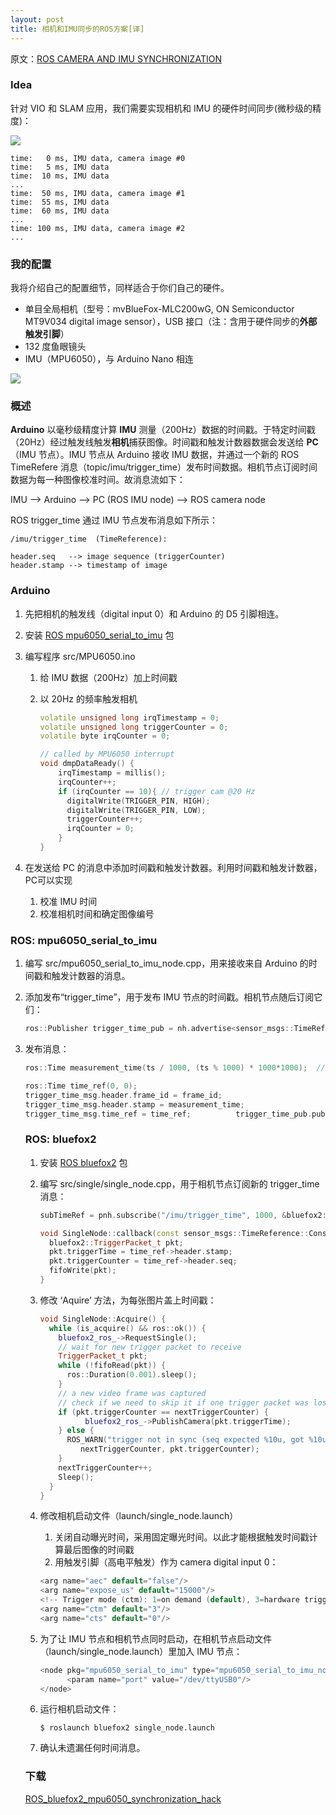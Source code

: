 ```yaml
---
layout: post
title: 相机和IMU同步的ROS方案[译]
---
```


原文：[ROS CAMERA AND IMU SYNCHRONIZATION](http://grauonline.de/wordpress/?page_id=1951)



### Idea

针对 VIO 和 SLAM 应用，我们需要实现相机和 IMU 的硬件时间同步(微秒级的精度)：

![](http://grauonline.de/wordpress/wp-content/uploads/bluefox2_mpu6050_synchronize.png)

```
time:   0 ms, IMU data, camera image #0
time:   5 ms, IMU data
time:  10 ms, IMU data
...
time:  50 ms, IMU data, camera image #1
time:  55 ms, IMU data
time:  60 ms, IMU data
...
time: 100 ms, IMU data, camera image #2
...
```

### 我的配置

我将介绍自己的配置细节，同样适合于你们自己的硬件。

- 单目全局相机（型号：mvBlueFox-MLC200wG, ON Semiconductor MT9V034 digital image sensor），USB 接口（注：含用于硬件同步的**外部触发引脚**）
- 132 度鱼眼镜头
- IMU（MPU6050），与 Arduino Nano 相连

![](http://grauonline.de/wordpress/wp-content/uploads/visual_intertial-300x225.jpg)

### 概述

**Arduino** 以毫秒级精度计算 **IMU** 测量（200Hz）数据的时间戳。于特定时间戳（20Hz）经过触发线触发**相机**捕获图像。时间戳和触发计数器数据会发送给 **PC**（IMU 节点）。IMU 节点从 Arduino 接收 IMU 数据，并通过一个新的 ROS TimeRefere 消息（topic/imu/trigger_time）发布时间数据。相机节点订阅时间数据为每一种图像校准时间。故消息流如下：

IMU –> Arduino –> PC (ROS IMU node) –> ROS camera node

ROS trigger_time 通过 IMU 节点发布消息如下所示：

```
/imu/trigger_time  (TimeReference):

header.seq   --> image sequence (triggerCounter)
header.stamp --> timestamp of image
```

### Arduino

1. 先把相机的触发线（digital input 0）和 Arduino 的 D5 引脚相连。

2. 安装 [ROS mpu6050_serial_to_imu](https://github.com/fsteinhardt/mpu6050_serial_to_imu) 包

3. 编写程序 src/MPU6050.ino

   1. 给 IMU 数据（200Hz）加上时间戳

   2. 以 20Hz 的频率触发相机

        ```C++
        volatile unsigned long irqTimestamp = 0;
        volatile unsigned long triggerCounter = 0;
        volatile byte irqCounter = 0;

        // called by MPU6050 interrupt 
        void dmpDataReady() {
            irqTimestamp = millis();
            irqCounter++;
            if (irqCounter == 10){ // trigger cam @20 Hz
              digitalWrite(TRIGGER_PIN, HIGH);
              digitalWrite(TRIGGER_PIN, LOW);
              triggerCounter++;
              irqCounter = 0;   
            } 
        }
        ```

4. 在发送给 PC 的消息中添加时间戳和触发计数器。利用时间戳和触发计数器，PC可以实现

   1. 校准 IMU 时间
   2. 校准相机时间和确定图像编号


### ROS: mpu6050_serial_to_imu

1. 编写  src/mpu6050_serial_to_imu_node.cpp，用来接收来自 Arduino 的时间戳和触发计数器的消息。

2. 添加发布“trigger_time”，用于发布 IMU 节点的时间戳。相机节点随后订阅它们：

   ```c++
   ros::Publisher trigger_time_pub = nh.advertise<sensor_msgs::TimeReference>("trigger_time", 50);
   ```

3. 发布消息：

   ```c++
   ros::Time measurement_time(ts / 1000, (ts % 1000) * 1000*1000);  // sec, nsec       

   ros::Time time_ref(0, 0);
   trigger_time_msg.header.frame_id = frame_id;
   trigger_time_msg.header.stamp = measurement_time;
   trigger_time_msg.time_ref = time_ref;          trigger_time_pub.publish(trigger_time_msg);
   ```

   ### ROS: bluefox2

   1. 安装 [ROS bluefox2](https://github.com/KumarRobotics/bluefox2) 包

   2. 编写 src/single/single_node.cpp，用于相机节点订阅新的 trigger_time 消息：

      ```c++
      subTimeRef = pnh.subscribe("/imu/trigger_time", 1000, &bluefox2::SingleNode::callback, this);

      void SingleNode::callback(const sensor_msgs::TimeReference::ConstPtr &time_ref) {
        bluefox2::TriggerPacket_t pkt;
        pkt.triggerTime = time_ref->header.stamp;
        pkt.triggerCounter = time_ref->header.seq;     
        fifoWrite(pkt);
      }
      ```

   3. 修改 ‘Aquire’ 方法，为每张图片盖上时间戳：

      ```c++
      void SingleNode::Acquire() {
        while (is_acquire() && ros::ok()) {
          bluefox2_ros_->RequestSingle();
          // wait for new trigger packet to receive
          TriggerPacket_t pkt;
          while (!fifoRead(pkt)) {    
            ros::Duration(0.001).sleep();
          }
          // a new video frame was captured
          // check if we need to skip it if one trigger packet was lost
          if (pkt.triggerCounter == nextTriggerCounter) {
                bluefox2_ros_->PublishCamera(pkt.triggerTime);
          } else { 
            ROS_WARN("trigger not in sync (seq expected %10u, got %10u)!",
               nextTriggerCounter, pkt.triggerCounter);     
          } 
          nextTriggerCounter++;
          Sleep();
        }
      }
      ```

   4. 修改相机启动文件（launch/single_node.launch）

      1. 关闭自动曝光时间，采用固定曝光时间。以此才能根据触发时间戳计算最后图像的时间戳
      2. 用触发引脚（高电平触发）作为 camera digital input 0：

      ```c++
      <arg name="aec" default="false"/>
      <arg name="expose_us" default="15000"/>
      <!-- Trigger mode (ctm): 1=on demand (default), 3=hardware trigger -->     
      <arg name="ctm" default="3"/> 
      <arg name="cts" default="0"/>
      ```

   5. 为了让 IMU 节点和相机节点同时启动，在相机节点启动文件（launch/single_node.launch）里加入 IMU 节点：

      ```c++
      <node pkg="mpu6050_serial_to_imu" type="mpu6050_serial_to_imu_node" name="mpu6050_serial_to_imu_node" required="true">
            <param name="port" value="/dev/ttyUSB0"/>
      </node>
      ```

   6. 运行相机启动文件：

      ```shell
      $ roslaunch bluefox2 single_node.launch
      ```

   7. 确认未遗漏任何时间消息。

   ### 下载

   [ROS_bluefox2_mpu6050_synchronization_hack](http://grauonline.de/wordpress/wp-content/uploads/bluefox2_mpu6050_synchronization.tar.gz)